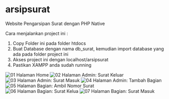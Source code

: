 # arsipsurat
Website Pengarsipan Surat dengan PHP Native

Cara menjalankan project ini :
1. Copy Folder ini pada folder htdocs
2. Buat Database dengan nama db_surat, kemudian import database yang ada pada folder project ini
3. Akses project ini dengan localhost/arsipsurat
4. Pastikan XAMPP anda sudah running


![01 Halaman Home](https://github.com/RifkiCS29/arsipsurat/blob/master/img/screenshots/Dashoboard.png)
![02 Halaman Admin: Surat Keluar](https://github.com/RifkiCS29/arsipsurat/blob/master/img/screenshots/admin%20surat%20keluar.png)
![03 Halaman Admin: Surat Masuk](https://github.com/RifkiCS29/arsipsurat/blob/master/img/screenshots/admin%20surat%20masuk.png)
![04 Halaman Admin: Tambah Bagian](https://github.com/RifkiCS29/arsipsurat/blob/master/img/screenshots/admin%20tambah%20bagian.png)
![05 Halaman Bagian: Ambil Nomor Surat](https://github.com/RifkiCS29/arsipsurat/blob/master/img/screenshots/bagian%20ambil%20nomor%20surat.png)
![06 Halaman Bagian: Surat Kelua](https://github.com/RifkiCS29/arsipsurat/blob/master/img/screenshots/bagian%20surat%20keluar.png)
![07 Halaman Bagian: Surat Masuk](https://github.com/RifkiCS29/arsipsurat/blob/master/img/screenshots/bagian%20surat%20masuk.png)
